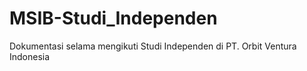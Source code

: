 # MSIB-Studi_Independen
Dokumentasi selama mengikuti Studi Independen di PT. Orbit Ventura Indonesia
